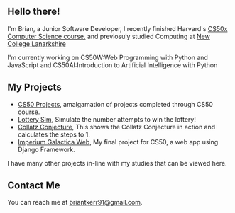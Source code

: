 ## Hello there!

I'm Brian, a Junior Software Developer, I recently finished Harvard's [CS50x Computer Science course.](https://certificates.cs50.io/bac5263f-dd0f-4d61-8e47-0624fe22007e.png?size=A4) and previosuly studied Computing at [New College Lanarkshire](https://www.nclanarkshire.ac.uk/)

I'm currently working on CS50W:Web Programming with Python and JavaScript and CS50AI:Introduction to Artificial Intelligence with Python

## My Projects

* [CS50 Projects](https://github.com/SkyeEli/CS50), amalgamation of projects completed through CS50 course.
* [Lottery Sim](https://github.com/SkyeEli/LotterySim), Simulate the number attempts to win the lottery!
* [Collatz Conjecture](https://github.com/SkyeEli/Collatz-Conjecture), This shows the Collatz Conjecture in action and calculates the steps to 1.
* [Imperium Galactica Web](https://github.com/SkyeEli/CS50-Final-Project), My final project for CS50, a web app using Django Framework.
 
I have many other projects in-line with my studies that can be viewed here.

## Contact Me

You can reach me at <briantkerr91@gmail.com>.

<!--
**SkyeEli/SkyeEli** is a ✨ _special_ ✨ repository because its `README.md` (this file) appears on your GitHub profile.

Here are some ideas to get you started:

- 🔭 I’m currently working on ...
- 🌱 I’m currently learning ...
- 👯 I’m looking to collaborate on ...
- 🤔 I’m looking for help with ...
- 💬 Ask me about ...
- 📫 How to reach me: ...
- 😄 Pronouns: ...
- ⚡ Fun fact: ...
-->
